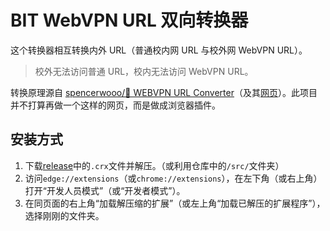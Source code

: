 # BIT WebVPN URL 双向转换器

这个转换器相互转换内外 URL（普通校内网 URL 与校外网 WebVPN URL）。

> 校外无法访问普通 URL，校内无法访问 WebVPN URL。

转换原理源自 [spencerwooo/🥑 WEBVPN URL Converter](https://github.com/spencerwooo/bit-webvpn-converter)（及其[网页](https://webvpn.vercel.app/)）。此项目并不打算再做一个这样的网页，而是做成浏览器插件。

## 安装方式

1. 下载[release](https://github.com/YDX-2147483647/bit-webvpn-converter-bidirectional/releases)中的`.crx`文件并解压。（或利用仓库中的`/src/`文件夹）
2. 访问`edge://extensions`（或`chrome://extensions`），在左下角（或右上角）打开“开发人员模式”（或“开发者模式”）。
3. 在同页面的右上角“加载解压缩的扩展”（或左上角“加载已解压的扩展程序”），选择刚刚的文件夹。

